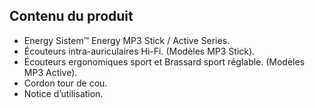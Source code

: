 ## Contenu du produit

* Energy Sistem™ Energy MP3 Stick / Active Series.
* Écouteurs intra-auriculaires Hi-Fi. (Modèles MP3 Stick).
* Écouteurs ergonomiques sport et Brassard sport réglable. (Modèles MP3 Active).
* Cordon tour de cou.
* Notice d’utilisation.

